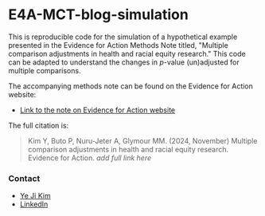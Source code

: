 # E4A-MCT-blog-simulation

This is reproducible code for the simulation of a hypothetical example presented in the Evidence for Action Methods Note titled, "Multiple comparison adjustments in health and racial equity research." This code can be adapted to understand the changes in _p_-value (un)adjusted for multiple comparisons.

The accompanying methods note can be found on the Evidence for Action website:
- [Link to the note on Evidence for Action website](https://www.evidenceforaction.org/multiple-comparison-adjustments-health-and-racial-equity-research)

The full citation is: 
> Kim Y, Buto P, Nuru-Jeter A, Glymour MM. (2024, November) Multiple comparison adjustments in health and racial equity research. Evidence for Action. _add full link here_

### Contact
- [Ye Ji Kim](ykim282@gmail.com)
- [LinkedIn](www.linkedin.com/in/yejikim2)
